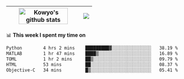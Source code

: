 | <a href="https://github.com/anuraghazra/github-readme-stats"><img width="85%" src="https://github-readme-stats.vercel.app/api?username=kowyo&show_icons=true&hide_border=true&theme=transparent" alt="Kowyo's github stats" /></a> | <a href="https://github.com/anuraghazra/github-readme-stats"><img align="center" src="https://github-readme-stats.vercel.app/api/top-langs/?username=kowyo&exclude_repo=Engineering-Competition-Robot,mobile-robot&hide=c,assembly,shaderlab,hlsl,mathematica,cmake&layout=compact&hide_border=true&theme=transparent" /></a> |
| ------------- | ------------- |

📊 **This week I spent my time on**
<!--START_SECTION:waka-->

```txt
Python        4 hrs 2 mins    █████████▓░░░░░░░░░░░░░░░   38.19 %
MATLAB        1 hr 47 mins    ████▒░░░░░░░░░░░░░░░░░░░░   16.89 %
TOML          1 hr 2 mins     ██▒░░░░░░░░░░░░░░░░░░░░░░   09.79 %
HTML          53 mins         ██░░░░░░░░░░░░░░░░░░░░░░░   08.37 %
Objective-C   34 mins         █▒░░░░░░░░░░░░░░░░░░░░░░░   05.41 %
```

<!--END_SECTION:waka-->
